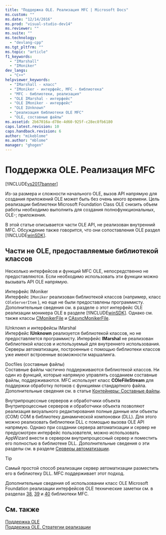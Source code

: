```yaml
---
title: "Поддержка OLE. Реализация MFC | Microsoft Docs"
ms.custom: ""
ms.date: "12/14/2016"
ms.prod: "visual-studio-dev14"
ms.reviewer: ""
ms.suite: ""
ms.technology: 
  - "devlang-cpp"
ms.tgt_pltfrm: ""
ms.topic: "article"
f1_keywords: 
  - "IMarshall"
  - "IMoniker"
dev_langs: 
  - "C++"
helpviewer_keywords: 
  - "IMarshall - класс"
  - "IMoniker - интерфейс, MFC - библиотека"
  - "MFC - библиотеки, реализация"
  - "OLE IMarshal - интерфейс"
  - "OLE IMoniker - интерфейс"
  - "OLE IUnknown"
  - "реализация библиотеки OLE MFC"
  - "OLE, составные файлы"
ms.assetid: 2b67016a-d78e-4d60-925f-c28ec8fb6180
caps.latest.revision: 10
caps.handback.revision: 6
author: "mikeblome"
ms.author: "mblome"
manager: "ghogen"
---
```

# Поддержка OLE. Реализация MFC
[!INCLUDE[vs2017banner](../assembler/inline/includes/vs2017banner.md)]

Из\-за размера и сложности начального OLE, вызов API напрямую для создания приложений OLE может быть без очень много времени.  Цель реализации библиотеки Microsoft Foundation Class OLE снизить объем работы необходимо выполнить для создания полнофункциональных, OLE\-; приложения.  
  
 В этой статье описывается части OLE API, не реализован внутренний MFC.  Обсуждение также говорится, что они сопоставления OLE раздел [!INCLUDE[winSDK](../atl/includes/winsdk_md.md)].  
  
##  <a name="_core_portions_of_ole_not_implemented_by_the_class_library"></a> Части не OLE, предоставляемые библиотекой классов  
 Несколько интерфейсов и функций MFC OLE, непосредственно не предоставляются.  Если необходимо использовать эти функции можно вызывать API OLE напрямую.  
  
 Интерфейс IMoniker  
 Интерфейс `IMoniker` реализован библиотекой классов \(например, класс `COleServerItem` \), но еще не были предоставлены программисту.  Дополнительные сведения см. в разделе о этот интерфейс OLE реализации моникера OLE в разделе [!INCLUDE[winSDK](../atl/includes/winsdk_md.md)].  Однако см. также классы [CMonikerFile](../Topic/CMonikerFile%20Class.md) и [CAsyncMonikerFile](../mfc/reference/casyncmonikerfile-class.md).  
  
 IUnknown и интерфейсы IMarshal  
 Интерфейс **IUnknown** реализуется библиотекой классов, но не предоставляется программисту.  Интерфейс **IMarshal** не реализован библиотекой классов и используемый для внутреннего использования.  Серверы автоматизации, построенные с помощью библиотеки классов уже имеют встроенные возможности маршалинга.  
  
 Docfiles \(составные файлы\)  
 Составные файлы частично поддерживаются библиотекой классов.  Ни один из функций, которые напрямую управлять созданием составные файлы, поддерживаются.  MFC использует класс **COleFileStream** для поддержки обработку потоков с функциями стандартного файла.  Дополнительные сведения см. в статье [Контейнеры: Составные файлы](../mfc/containers-compound-files.md).  
  
 Внутрипроцессные серверов и обработчики объекта  
 Внутрипроцессные серверов и обработчики объекта позволяют реализация визуального редактирования полные данные или объекты \(COM\) COM в библиотеку динамической компоновки \(DLL\).  Для этого можно реализовать библиотеки DLL с помощью вызова OLE API напрямую.  Однако при создании сервера автоматизации и сервер не предусмотрен интерфейс пользователя, можно использовать AppWizard внести в сервером внутрипроцессный сервер и поместить его полностью в библиотеке DLL.  Дополнительные сведения о эти разделы см. в разделе [Серверы автоматизации](../mfc/automation-servers.md).  
  
> [!TIP]
>  Самый простой способ реализации сервер автоматизации разместить его в библиотеку DLL.  MFC поддерживает этот подход.  
  
 Дополнительные сведения об использовании класс OLE Microsoft Foundation реализации интерфейсов OLE технические заметки см. в разделах [38](../mfc/tn038-mfc-ole-iunknown-implementation.md), [39](../mfc/tn039-mfc-ole-automation-implementation.md) и [40](../mfc/tn040-mfc-ole-in-place-resizing-and-zooming.md) библиотеки MFC.  
  
## См. также  
 [Поддержка OLE](../mfc/ole-background.md)   
 [Поддержка OLE. Стратегии реализации](../mfc/ole-background-implementation-strategies.md)